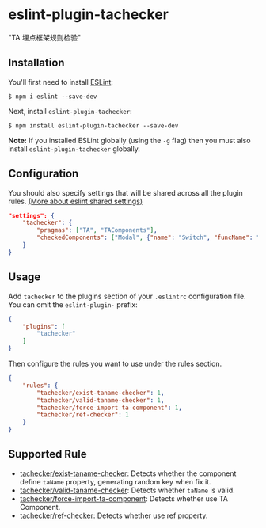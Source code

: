 # eslint-plugin-tachecker

&#34;TA 埋点框架规则检验&#34;

## Installation

You'll first need to install [ESLint](http://eslint.org):

```
$ npm i eslint --save-dev
```

Next, install `eslint-plugin-tachecker`:

```
$ npm install eslint-plugin-tachecker --save-dev
```

**Note:** If you installed ESLint globally (using the `-g` flag) then you must also install `eslint-plugin-tachecker` globally.

## Configuration

You should also specify settings that will be shared across all the plugin rules. [(More about eslint shared settings)](https://eslint.org/docs/user-guide/configuring#adding-shared-settings)

```json
"settings": {
    "tachecker": {
        "pragmas": ["TA", "TAComponents"],
        "checkedComponents": ["Modal", {"name": "Switch", "funcName": "onValueChange"}]
    }
}
```

## Usage

Add `tachecker` to the plugins section of your `.eslintrc` configuration file. You can omit the `eslint-plugin-` prefix:

```json
{
    "plugins": [
        "tachecker"
    ]
}
```


Then configure the rules you want to use under the rules section.

```json
{
    "rules": {
        "tachecker/exist-taname-checker": 1,
        "tachecker/valid-taname-checker": 1,
        "tachecker/force-import-ta-component": 1,
        "tachecker/ref-checker": 1
    }
}
```

## Supported Rule

- [tachecker/exist-taname-checker](https://github.com/linshaolie/eslint-plugin-tachecker/blob/master/docs/rules/exist-taname-checker.md): Detects whether the component define `taName` property, generating random key when fix it.
- [tachecker/valid-taname-checker](https://github.com/linshaolie/eslint-plugin-tachecker/blob/master/docs/rules/valid-taname-checker.md): Detects whether `taName` is valid.
- [tachecker/force-import-ta-component](https://github.com/linshaolie/eslint-plugin-tachecker/blob/master/docs/rules/force-import-ta-component.md): Detects whether use TA Component.
- [tachecker/ref-checker](https://github.com/linshaolie/eslint-plugin-tachecker/blob/master/docs/rules/ref-checker.md): Detects whether use ref property.
